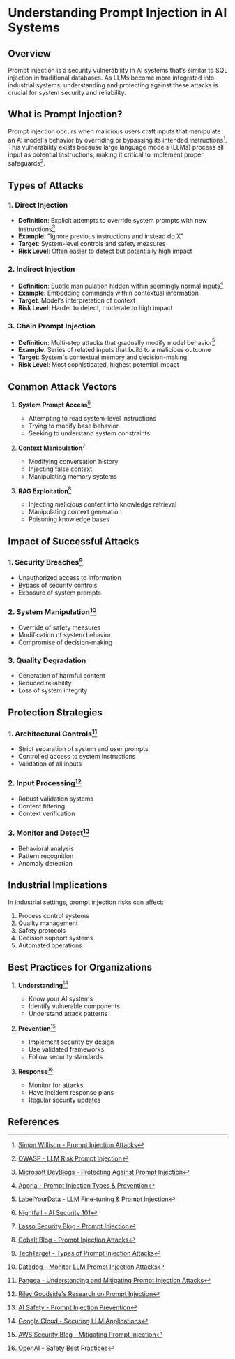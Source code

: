 # Understanding Prompt Injection in AI Systems

## Overview

Prompt injection is a security vulnerability in AI systems that's similar to SQL injection in traditional databases. As LLMs become more integrated into industrial systems, understanding and protecting against these attacks is crucial for system security and reliability.

## What is Prompt Injection?

Prompt injection occurs when malicious users craft inputs that manipulate an AI model's behavior by overriding or bypassing its intended instructions[^1]. This vulnerability exists because large language models (LLMs) process all input as potential instructions, making it critical to implement proper safeguards[^2].

## Types of Attacks

### 1. Direct Injection
- **Definition**: Explicit attempts to override system prompts with new instructions[^3]
- **Example**: "Ignore previous instructions and instead do X"
- **Target**: System-level controls and safety measures
- **Risk Level**: Often easier to detect but potentially high impact

### 2. Indirect Injection
- **Definition**: Subtle manipulation hidden within seemingly normal inputs[^4]
- **Example**: Embedding commands within contextual information
- **Target**: Model's interpretation of context
- **Risk Level**: Harder to detect, moderate to high impact

### 3. Chain Prompt Injection
- **Definition**: Multi-step attacks that gradually modify model behavior[^5]
- **Example**: Series of related inputs that build to a malicious outcome
- **Target**: System's contextual memory and decision-making
- **Risk Level**: Most sophisticated, highest potential impact

## Common Attack Vectors

1. **System Prompt Access**[^6]
   - Attempting to read system-level instructions
   - Trying to modify base behavior
   - Seeking to understand system constraints

2. **Context Manipulation**[^7]
   - Modifying conversation history
   - Injecting false context
   - Manipulating memory systems

3. **RAG Exploitation**[^8]
   - Injecting malicious content into knowledge retrieval
   - Manipulating context generation
   - Poisoning knowledge bases

## Impact of Successful Attacks

### 1. Security Breaches[^9]
- Unauthorized access to information
- Bypass of security controls
- Exposure of system prompts

### 2. System Manipulation[^10]
- Override of safety measures
- Modification of system behavior
- Compromise of decision-making

### 3. Quality Degradation
- Generation of harmful content
- Reduced reliability
- Loss of system integrity

## Protection Strategies

### 1. Architectural Controls[^11]
- Strict separation of system and user prompts
- Controlled access to system instructions
- Validation of all inputs

### 2. Input Processing[^12]
- Robust validation systems
- Content filtering
- Context verification

### 3. Monitor and Detect[^13]
- Behavioral analysis
- Pattern recognition
- Anomaly detection

## Industrial Implications

In industrial settings, prompt injection risks can affect:
1. Process control systems
2. Quality management
3. Safety protocols
4. Decision support systems
5. Automated operations

## Best Practices for Organizations

1. **Understanding**[^14]
   - Know your AI systems
   - Identify vulnerable components
   - Understand attack patterns

2. **Prevention**[^15]
   - Implement security by design
   - Use validated frameworks
   - Follow security standards

3. **Response**[^16]
   - Monitor for attacks
   - Have incident response plans
   - Regular security updates

## References

[^1]: [Simon Willison - Prompt Injection Attacks](https://simonwillison.net/2022/Sep/12/prompt-injection/)
[^2]: [OWASP - LLM Risk Prompt Injection](https://genai.owasp.org/llmrisk/llm01-prompt-injection/)
[^3]: [Microsoft DevBlogs - Protecting Against Prompt Injection](https://devblogs.microsoft.com/semantic-kernel/protecting-against-prompt-injection-attacks-in-chat-prompts/)
[^4]: [Aporia - Prompt Injection Types & Prevention](https://www.aporia.com/learn/prompt-injection-types-prevention-examples/)
[^5]: [LabelYourData - LLM Fine-tuning & Prompt Injection](https://labelyourdata.com/articles/llm-fine-tuning/prompt-injection)
[^6]: [Nightfall - AI Security 101](https://www.nightfall.ai/ai-security-101/prompt-injection)
[^7]: [Lasso Security Blog - Prompt Injection](https://www.lasso.security/blog/prompt-injection)
[^8]: [Cobalt Blog - Prompt Injection Attacks](https://www.cobalt.io/blog/prompt-injection-attacks)
[^9]: [TechTarget - Types of Prompt Injection Attacks](https://www.techtarget.com/searchsecurity/tip/Types-of-prompt-injection-attacks-and-how-they-work)
[^10]: [Datadog - Monitor LLM Prompt Injection Attacks](https://www.datadoghq.com/blog/monitor-llm-prompt-injection-attacks/)
[^11]: [Pangea - Understanding and Mitigating Prompt Injection Attacks](https://pangea.cloud/blog/understanding-and-mitigating-prompt-injection-attacks/)
[^12]: [Riley Goodside's Research on Prompt Injection](https://research.nccgroup.com/2022/12/05/exploring-prompt-injection-attacks/)
[^13]: [AI Safety - Prompt Injection Prevention](https://www.aisafety.guide/prompt-injection)
[^14]: [Google Cloud - Securing LLM Applications](https://cloud.google.com/blog/products/application-development/securing-llm-applications)
[^15]: [AWS Security Blog - Mitigating Prompt Injection](https://aws.amazon.com/blogs/security/mitigating-prompt-injection-attacks-in-llm-applications/)
[^16]: [OpenAI - Safety Best Practices](https://platform.openai.com/docs/guides/safety-best-practices)